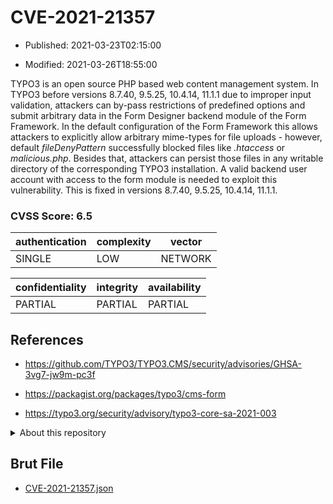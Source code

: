 # CVE-2021-21357

- Published: 2021-03-23T02:15:00

- Modified: 2021-03-26T18:55:00

TYPO3 is an open source PHP based web content management system. In TYPO3 before versions 8.7.40, 9.5.25, 10.4.14, 11.1.1 due to improper input validation, attackers can by-pass restrictions of predefined options and submit arbitrary data in the Form Designer backend module of the Form Framework. In the default configuration of the Form Framework this allows attackers to explicitly allow arbitrary mime-types for file uploads - however, default _fileDenyPattern_ successfully blocked files like _.htaccess_ or _malicious.php_. Besides that, attackers can persist those files in any writable directory of the corresponding TYPO3 installation. A valid backend user account with access to the form module is needed to exploit this vulnerability. This is fixed in versions 8.7.40, 9.5.25, 10.4.14, 11.1.1.

### CVSS Score: **6.5**

| authentication | complexity | vector |
| --- | --- | --- |
| SINGLE | LOW | NETWORK |

| confidentiality | integrity | availability |
| --- | --- | --- |
| PARTIAL | PARTIAL | PARTIAL |

## References

* https://github.com/TYPO3/TYPO3.CMS/security/advisories/GHSA-3vg7-jw9m-pc3f

* https://packagist.org/packages/typo3/cms-form

* https://typo3.org/security/advisory/typo3-core-sa-2021-003

<details>
<summary>About this repository</summary> 

  This repository is part of the project [Live Hack CVE](https://github.com/Live-Hack-CVE). Main website can be found [www.live-hack.org](https://www.live-hack.org) 
  
  Made by [Sn0wAlice](https://github.com/Sn0wAlice) for the people that care about security and need to have a feed of the latest CVEs. Hope you enjoy it, don't forget to star the repo and follow me on [Twitter](https://twitter.com/Sn0wAlice) and [Github](https://github.com/Sn0wAlice). And that is my [personnal website](https://www.alice-snow.me/)

  - [Home Page](https://github.com/Live-Hack-CVE)
  - [Framework](https://github.com/Live-Hack-CVE/cve-framework)
  - [CVE database](https://github.com/Live-Hack-CVE/full_database)
  - [Changelog](https://github.com/Live-Hack-CVE/Changelog)
</details>

## Brut File

* [CVE-2021-21357.json](https://raw.githubusercontent.com/Live-Hack-CVE/full_database/main/cves/2021/CVE-2021-21357.json)

